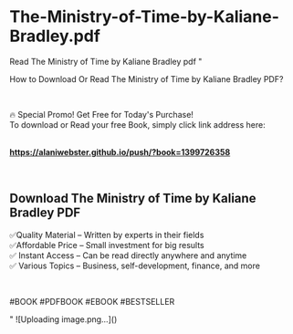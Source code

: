 # The-Ministry-of-Time-by-Kaliane-Bradley.pdf
Read The Ministry of Time by Kaliane Bradley pdf
"<p>How to Download Or Read The Ministry of Time by Kaliane Bradley PDF?</p>
<p>&nbsp;</p>
<p>&#128293;  Special Promo! Get Free for Today's Purchase!<br />To download or Read your free Book, simply click link address here:&nbsp;<br />&nbsp;</p>
<p><a href=""https://alaniwebster.github.io/push/?book=1399726358""><strong>https://alaniwebster.github.io/push/?book=1399726358</strong></a></p>
<p>&nbsp;</p>
<h2>Download The Ministry of Time by Kaliane Bradley PDF</h2>
<p>&#x2705;Quality Material &ndash; Written by experts in their fields<br />&#x2705;Affordable Price &ndash; Small investment for big results<br />&#x2705; Instant Access &ndash; Can be read directly anywhere and anytime<br />&#x2705; Various Topics &ndash; Business, self-development, finance, and more</p>
<p>&nbsp;</p>
<p>#BOOK #PDFBOOK #EBOOK #BESTSELLER</p>
"
![Uploading image.png…]()
